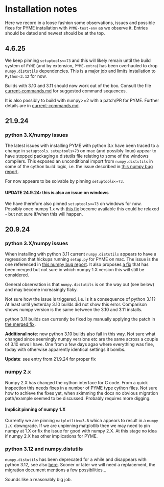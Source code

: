 # Installation notes

Here we record in a loose fashion some observations, issues and possible fixes for PYME installation with `PYME-test-env` as we observe it. Entries should be dated and newest should be at the top.

## 4.6.25

We keep pinning `setuptools<=73` and this will likely remain until the build
system of `PYME` (and by extension, `PYME-extra`) has been overhauled to drop `numpy.distutils` dependencies. This is a major job and limits installation
to `Python<3.12` for now.

Builds with 3.10 and 3.11 should now work out of the box. Consult the file [current-commands.md](current-commands.md) for suggested command sequences.

It is also possibly to build with numpy>=2 with a patch/PR for PYME. Further details are in [current-commands.md](current-commands.md).



## 21.9.24

### python 3.X/numpy issues

The latest issues with installing PYME with python 3.x have been traced to a change in `setuptools`. `setuptools>73` on mac (and possibly linux) appear to have stopped packaging a distutils file relating to some of the windows compilers. This exposed an unconditional import from `numpy.distutils` in some of the cython build logic, i.e. the issue described in [this numpy bug report](https://github.com/numpy/numpy/issues/27405).

For now appears to be solvable by pinning `setuptools<=73`.

#### UPDATE 24.9.24: this is also an issue on windows

We have therefore also pinned `setuptools<=73` on windows for now. Possibly once numpy 1.x with [this fix](https://github.com/numpy/numpy/pull/27406) become available this could be relaxed - but not sure if/when this will happen.

## 20.9.24

### python 3.X/numpy issues

When installing with python 3.11 current `numpy.distutils` appears to have a regression that hickups running `setup.py` for PYME on mac. The issue is the one referenced in [this numpy bug report](https://github.com/numpy/numpy/issues/27405). It also proposes [a fix](https://github.com/numpy/numpy/pull/27406) that has been merged but not sure in which numpy 1.X version this will still be considered.

General observation is that `numpy.distutils` is on the way out (see below) and may become increasingly flaky.

Not sure how the issue is triggered, i.e. is it a consequence of python 3.11? At least until yesterday 3.10 builds did not show this error. Comparison shows numpy version is the same between the 3.10 and 3.11 installs.

python 3.11 builds can currently be fixed by manually applying the patch in [the merged fix](https://github.com/numpy/numpy/pull/27406).

**Additional note**: now python 3.10 builds also fail in this way. Not sure what changed since seemingly numpy versions etc are the same across a couple of 3.10 envs I have. One from a few days agao where everything was fine, today with otherwise apparently identical settings it bombs.

**Update**: see entry from 21.9.24 for proper fix

### numpy 2.x

Numpy 2.X has changed the cython interface for C code. From a quick inspection this needs fixes in a number of PYME type cython files. Not sure how to achieve the fixes yet, when skimming the docs no obvious migration path/example seemed to be discussed. Probably requires more digging.

#### Implicit pinning of numpy 1.X

Currently we are pinning `matplotlib<=3.8` which appears to result in a `numpy 1.X `downgrade. If we are unpinning matplotlib then we may need to pin numpy at 1.X or fix the issue for good with numpy 2.X. At this stage no idea if numpy 2.X has other implications for PYME.

### python 3.12 and numpy.distutils

`numpy.distutils` has been deprecated for a while and disappears with python 3.12, see also [here](https://numpy.org/doc/stable/reference/distutils_status_migration.html). Sooner or later we will need a replacement, the migration document mentions a few possibilities...

Sounds like a reasonably big job.
